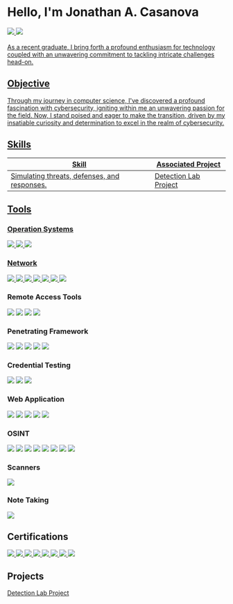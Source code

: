 # Hello, I'm Jonathan A. Casanova
<div>
<a href="https://www.linkedin.com/in/jonathan-a-casanova/" target="_blank"><img src="https://img.shields.io/badge/-LinkedIn-0072b1?&style=for-the-badge&logo=linkedin&logoColor=white" /> </a>
<a href="https://tryhackme.com/p/Astute" target="_blank"><img src="https://img.shields.io/badge/-TryHackMe-F04923?&style=for-the-badge" />
</div>
<br>
As a recent graduate, I bring forth a profound enthusiasm for technology coupled with an unwavering commitment to tackling intricate challenges head-on.

## Objective

Through my journey in computer science, I've discovered a profound fascination with cybersecurity, igniting within me an unwavering passion for the field. Now, I stand poised and eager to make the transition, driven by my insatiable curiosity and determination to excel in the realm of cybersecurity.

## Skills

| Skill                                         | Associated Project         |
|-----------------------------------------------|----------------------------|
| Simulating threats, defenses, and responses.     | <a href="https://github.com/GitSavior/Detection-Lab/tree/main">Detection Lab Project</a>|

## Tools

### Operation Systems
<div>
    <img src="https://img.shields.io/badge/-Windows-0078D6?&style=for-the-badge&logo=Windows&logoColor=white" />
    <img src="https://img.shields.io/badge/-Kali_Linux-557C94?style=for-the-badge&logo=Kali-Linux&logoColor=white" />
    <img src="https://img.shields.io/badge/-MacOS-000000?&style=for-the-badge&logo=Apple&logoColor=white" />
</div>

### Network
<div>
    <img src="https://img.shields.io/badge/-Wireshark-1679A7?&style=for-the-badge&logo=Wireshark&logoColor=white" />
    <img src="https://img.shields.io/badge/-Nmap-4B1248?&style=for-the-badge&logo=Nmap&logoColor=white" />
    <img src="https://img.shields.io/badge/-Hydra-FF4500?&style=for-the-badge" />
    <img src="https://img.shields.io/badge/-Ping-00FF00?&style=for-the-badge" />
    <img src="https://img.shields.io/badge/-FoxyProxy-FF6600?&style=for-the-badge" />
    <img src="https://img.shields.io/badge/-ProxyChains-00A4EF?&style=for-the-badge" />
    <a href="https://www.splunk.com" target="_blank"><img src="https://img.shields.io/badge/-Splunk-000000?&style=for-the-badge&logo=Splunk&logoColor=white" /></a>

</div>

### Remote Access Tools
<div>
<img src="https://img.shields.io/badge/-SSH-000000?&style=for-the-badge" />
<img src="https://img.shields.io/badge/-Netcat-000000?&style=for-the-badge" />
<img src="https://img.shields.io/badge/-Telnet-1F497D?&style=for-the-badge" />
<img src="https://img.shields.io/badge/-RDP-0078D7?&style=for-the-badge" />
</div>

### Penetrating Framework
<div>
<img src="https://img.shields.io/badge/-Metasploit-ED1C24?&style=for-the-badge" />
<img src="https://img.shields.io/badge/-WinPEAS-00A4EF?&style=for-the-badge" />
<img src="https://img.shields.io/badge/-PrivescCheck-FF5733?&style=for-the-badge" />
<img src="https://img.shields.io/badge/-WES--NG-FF4500?&style=for-the-badge" />
<img src="https://img.shields.io/badge/-LINPEAS-32CD32?&style=for-the-badge" />
</div>

### Credential Testing
<div>
<img src="https://img.shields.io/badge/-John_The_Ripper-FF6600?&style=for-the-badge" />
    <img src="https://img.shields.io/badge/-Hashcat-77428D?&style=for-the-badge" />
    <img src="https://img.shields.io/badge/-hash--id-6A5D7B?&style=for-the-badge" />
</div>

### Web Application
<div>
<img src="https://img.shields.io/badge/-Burp_Suite-FF4500?&style=for-the-badge" />
<img src="https://img.shields.io/badge/-Gobuster-FF4500?&style=for-the-badge" />
<img src="https://img.shields.io/badge/-OWASP%20ZAP-1488C6?&style=for-the-badge" />   
<img src="https://img.shields.io/badge/-SQLmap-000000?&style=for-the-badge" /> 
<img src="https://img.shields.io/badge/-DirBuster-FF4500?&style=for-the-badge" /> 
</div>

### OSINT
<div>
<img src="https://img.shields.io/badge/-Wappalyzer-FF5E3A?&style=for-the-badge" />
<img src="https://img.shields.io/badge/-WHOIS-00A4EF?&style=for-the-badge" />
<img src="https://img.shields.io/badge/-DIG-FF4500?&style=for-the-badge" />
    <img src="https://img.shields.io/badge/-Traceroute-FF4500?&style=for-the-badge" />
    <img src="https://img.shields.io/badge/-Nslookup-007FFF?&style=for-the-badge" />
    <img src="https://img.shields.io/badge/-Host-00A4EF?&style=for-the-badge" />
    <img src="https://img.shields.io/badge/-Shodan-FF0000?&style=for-the-badge" />
    <img src="https://img.shields.io/badge/-Recon--ng-FF4500?&style=for-the-badge" />
</div>

### Scanners
<div>
     <img src="https://img.shields.io/badge/-OPEN_VAS-007ACC?&style=for-the-badge" />
</div>

### Note Taking
<div>
     <a href="https://www.giuspen.net/cherrytree/"><img src="https://img.shields.io/badge/-Cherrytree-FF007F?&style=for-the-badge" /></a>
</div>

## Certifications
<div>
<a href="https://www.credly.com/badges/f5cc119f-66ee-4e19-bd14-4a164da66599" target="_blank"><img src="https://img.shields.io/badge/-PENTEST%2B-00BFFF?&style=for-the-badge&logo=CompTIA&logoColor=white" /> </a>
<a href="https://www.credly.com/badges/90288a7b-b8e2-4d8d-8732-6d3392785abe" target="_blank"><img src="https://img.shields.io/badge/-CYSA%2B-00549D?&style=for-the-badge&logo=CompTIA&logoColor=white" /> </a>
<a href="https://www.credly.com/badges/03bb5f2f-ccf9-49db-8916-339ab639dbe6" target="_blank"><img src="https://img.shields.io/badge/-Project%2B-0054a5?&style=for-the-badge&logo=CompTIA&logoColor=white" /> </a>
<a href="https://www.credly.com/badges/e2355ae8-83a7-4273-9456-a8376f9b4f17" target="_blank"><img src="https://img.shields.io/badge/-Security%2B-004194?&style=for-the-badge&logo=CompTIA&logoColor=white" /> </a>
<a href="https://www.credly.com/badges/809cbbed-e859-456a-ac1a-0bae3b135e00" target="_blank"><img src="https://img.shields.io/badge/-Network%2B-006699?&style=for-the-badge&logo=CompTIA&logoColor=white" /> </a>
<a href="https://www.credly.com/badges/b9ff27b1-dfe1-4ddb-bd98-65159ac44bed" target="_blank"><img src="https://img.shields.io/badge/-A%2B-0057B8?&style=for-the-badge&logo=CompTIA&logoColor=white" /> </a>
<a href="https://www.credly.com/badges/7f7f8332-3899-4a7c-b488-2048fef6d4d1" target="_blank"><img src="https://img.shields.io/badge/-Associate%20of%20ISC2-0066cc?&style=for-the-badge&logo=ISC2&logoColor=white" /> </a>
<a href="https://drive.google.com/file/d/14mXB1TftzF-mqv9zCAkwDNOoA8P1Asar/view" target="_blank"><img src="https://img.shields.io/badge/-ITIL%20Foundation-6F4E37?&style=for-the-badge&logo=ITIL&logoColor=white" /> </a>
</div>

## Projects
<a href="https://github.com/GitSavior/Detection-Lab/tree/main">Detection Lab Project</a>

